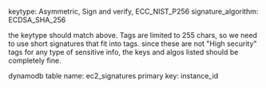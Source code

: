 keytype: Asymmetric, Sign and verify, ECC_NIST_P256
signature_algorithm: ECDSA_SHA_256


the keytype should match above.   Tags are limited to 255 chars, so we need to use short signatures that fit into tags.  since these are not "High security" tags for any type of sensitive info, the keys and algos listed should be completely fine.


dynamodb table
name: ec2_signatures
primary key: instance_id